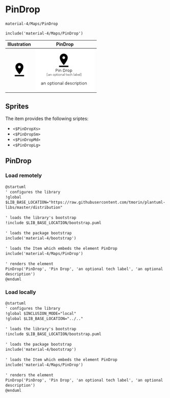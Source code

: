 # PinDrop


```text
material-4/Maps/PinDrop
```

```text
include('material-4/Maps/PinDrop')
```



| Illustration | PinDrop |
| :---: | :---: |
| ![illustration for Illustration](../../material-4/Maps/PinDrop.png) | ![illustration for PinDrop](../../material-4/Maps/PinDrop.Local.png) |



## Sprites
The item provides the following sriptes:

- `<$PinDropXs>`
- `<$PinDropSm>`
- `<$PinDropMd>`
- `<$PinDropLg>`





## PinDrop

### Load remotely
```plantuml
@startuml
' configures the library
!global $LIB_BASE_LOCATION="https://raw.githubusercontent.com/tmorin/plantuml-libs/master/distribution"

' loads the library's bootstrap
!include $LIB_BASE_LOCATION/bootstrap.puml

' loads the package bootstrap
include('material-4/bootstrap')

' loads the Item which embeds the element PinDrop
include('material-4/Maps/PinDrop')

' renders the element
PinDrop('PinDrop', 'Pin Drop', 'an optional tech label', 'an optional description')
@enduml
```

### Load locally
```plantuml
@startuml
' configures the library
!global $INCLUSION_MODE="local"
!global $LIB_BASE_LOCATION="../.."

' loads the library's bootstrap
!include $LIB_BASE_LOCATION/bootstrap.puml

' loads the package bootstrap
include('material-4/bootstrap')

' loads the Item which embeds the element PinDrop
include('material-4/Maps/PinDrop')

' renders the element
PinDrop('PinDrop', 'Pin Drop', 'an optional tech label', 'an optional description')
@enduml
```

